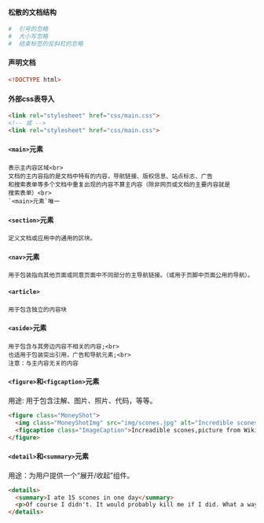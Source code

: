 #### 松散的文档结构
```bash
#  引号的忽略
#  大小写忽略
#  结束标签的反斜杠的忽略
```
#### 声明文档
```html
<!DOCTYPE html>
```
#### 外部css表导入
```html
<link rel="stylesheet" href="css/main.css">
<!-- 或 -->
<link rel="stylesheet" href="css/main.css">
```
#### `<main>`元素
```
表示主内容区域<br>
文档的主内容指的是文档中特有的内容，导航链接、版权信息、站点标志、广告
和搜索表单等多个文档中重复出现的内容不算主内容（除非网页或文档的主要内容就是
搜索表单）<br>
`<main>元素`唯一
```
#### `<section>`元素
```
定义文档或应用中的通用的区块。
```
#### `<nav>`元素
```
用于包装指向其他页面或同意页面中不同部分的主导航链接。（或用于页脚中页面公用的导航）。
```
#### `<article>`
```
用于包含独立的内容块
```
#### `<aside>`元素
```
用于包含与其旁边内容不相关的内容;<br>
也适用于包装突出引用，广告和导航元素;<br>
注意：与主内容无关的内容
```
#### `<figure>`和`<figcaption>`元素
用途: 用于包含注解、图片、照片、代码，等等。<br>
```html
<figure class="MoneyShot">
  <img class="MoneyShotImg" src="img/scones.jpg" alt="Incredible scones">
  <figcaption class="ImageCaption">Increadible scones,picture from Wikipedia</figcaption>
</figure>
```
#### `<detail>`和`<summary>`元素
用途：为用户提供一个“展开/收起”组件。
```html
<details>
  <summary>I ate 15 scones in one day</summary>
  <p>Of course I didn't. It would probably kill me if I did. What a way to go. Mmmmmm, scones!</p>
</details>
```
